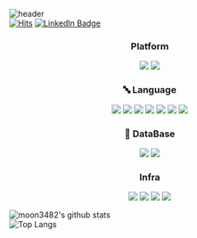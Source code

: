 ![header](https://capsule-render.vercel.app/api?type=wave&color=auto&height=400&section=header&text=Charlie%20Moon&fontSize=90)  
[![Hits](https://hits.seeyoufarm.com/api/count/incr/badge.svg?url=https%3A%2F%2Fgithub.com%2Fmoon3482%2Fhit-counter&count_bg=%2379C83D&title_bg=%23555555&icon=&icon_color=%23E7E7E7&title=hits&edge_flat=false)](https://github.com/moon3482)
[![LinkedIn Badge](http://img.shields.io/badge/-LinkedIn-0072b1?style=flat&logo=linkedin&link=https://www.linkedin.com/in/chnag-kyu-moon-2449b0227/)](https://www.linkedin.com/in/chnag-kyu-moon-2449b0227/)

<h3 align="center"> Platform </h3>

<p align="center">
<img src="https://img.shields.io/badge/Android-3DDC84?style=flat-square&logo=Android&logoColor=white"/></a>
<img src="https://img.shields.io/badge/iOS-000000?style=flat-square&logo=Apple&logoColor=white"/></a>
</p>  
<h3 align="center"> 🔤 Language  </h3>
<p align="center">
<img src="https://img.shields.io/badge/Kotlin-7F52FF?style=flat-square&logo=Kotlin&logoColor=white"/></a>
<img src="https://img.shields.io/badge/Java-5382a1?style=flat-square&logo=Java&logoColor=white"/></a>
<img src="https://img.shields.io/badge/JavaScript-F7DF1E?style=flat-square&logo=JavaScript&logoColor=white"/></a>
<img src="https://img.shields.io/badge/HTML-E34F26?style=flat-square&logo=HTML5&logoColor=white"/></a>
<img src="https://img.shields.io/badge/CSS-F7DF1E?style=flat-square&logo=CSS3&logoColor=white"/></a>
<img src="https://img.shields.io/badge/PHP-777BB4?style=flat-square&logo=PHP&logoColor=white"/></a>
<img src="https://img.shields.io/badge/Swift-F05138?style=flat-square&logo=Swift&logoColor=white"/></a>
</p>
<h3 align="center"> 💽 DataBase </h3>
<p align="center">
<img src="https://img.shields.io/badge/MySQL-4479A1?style=flat-square&logo=MySQL&logoColor=white"/></a>
<img src="https://img.shields.io/badge/SQLite-003B57?style=flat-square&logo=SQLite&logoColor=white"/></a>
</p>

<h3 align="center"> Infra </h3>
<p align="center">
<img src="https://img.shields.io/badge/Ubuntu-E95420?style=flat-square&logo=Ubuntu&logoColor=white"/></a>
<img src="https://img.shields.io/badge/NGINX-009639?style=flat-square&logo=NGINX&logoColor=white"/></a>
<img src="https://img.shields.io/badge/Apache-D22128?style=flat-square&logo=Apache&logoColor=white"/></a>
<img src="https://img.shields.io/badge/Node.js-339933?style=flat-square&logo=Node.js&logoColor=white"/></a>
</p>  
  

  
</hr>
</hr>
</hr>
</hr>

![moon3482's github stats](https://github-readme-stats.vercel.app/api?username=moon3482&show_icons=true&theme=tokyonight)  
![Top Langs](https://github-readme-stats.vercel.app/api/top-langs/?username=moon3482&layout=compact&theme=tokyonight)   


<!---
moon3482/moon3482 is a ✨ special ✨ repository because its `README.md` (this file) appears on your GitHub profile.
You can click the Preview link to take a look at your changes.
--->
